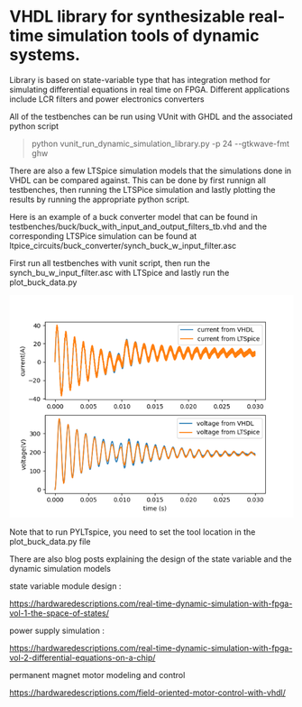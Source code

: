 # VHDL library for synthesizable real-time simulation tools of dynamic systems.
Library is based on state-variable type that has integration method for simulating differential equations in real time on FPGA. Different applications include LCR filters and power electronics converters

All of the testbenches can be run using VUnit with GHDL and the associated python script
> python vunit_run_dynamic_simulation_library.py -p 24 --gtkwave-fmt ghw

There are also a few LTSpice simulation models that the simulations done in VHDL can be compared against. This can be done by first runnign all testbenches, then running the LTSPice simulation and lastly plotting the results by running the appropriate python script.

Here is an example of a buck converter model that can be found in testbenches/buck/buck_with_input_and_output_filters_tb.vhd and the corresponding LTSPice simulation can be found at ltpice_circuits/buck_converter/synch_buck_w_input_filter.asc

First run all testbenches with vunit script, then run the synch_bu_w_input_filter.asc with LTSpice and lastly run the plot_buck_data.py

<p align="center">
  <img width="550px" src="docs/buck_simulation_results.png"/></a>
</p>

Note that to run PYLTspice, you need to set the tool location in the plot_buck_data.py file

There are also blog posts explaining the design of the state variable and the dynamic simulation models

state variable module design :

https://hardwaredescriptions.com/real-time-dynamic-simulation-with-fpga-vol-1-the-space-of-states/

power supply simulation : 

https://hardwaredescriptions.com/real-time-dynamic-simulation-with-fpga-vol-2-differential-equations-on-a-chip/

permanent magnet motor modeling and control

https://hardwaredescriptions.com/field-oriented-motor-control-with-vhdl/
